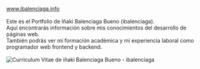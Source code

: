 <a href="www.ibalenciaga.info" target="_blank">www.ibalenciaga.info</a><br><br>
Este es el Portfolio de Iñaki Balenciaga Bueno (ibalenciaga).<br>
Aquí encontrarás información sobre mis conocimientos del desarrollo de páginas web.<br>
También podrás ver mi formación académica y mi experiencia laboral como programador web frontend y backend.<br><br>
<img src="http://ibalenciaga.info/assets/img/imagen-curriculum-vitae-inaki-balenciaga-bueno-ibalenciaga.png" alt="Curriculum Vitae de iñaki Balenciaga Bueno - ibalenciaga">